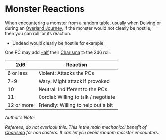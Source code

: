 # Monster Reactions

When encountering a monster from a random table, usually when [Delving](../Game%20Procedures/Delving.md) or during an [Overland Journey](../Game%20Procedures/Overland%20Journeys.md), if the monster would not clearly be hostile, then you can roll for its reaction.
- Undead would clearly be hostile for example.

One PC may add [Half](../Foreword/Rule%20for%20rules.md#Halving) their [Charisma](../Player%20Characters/Chosen%20Statistics/Charisma.md) to the 2d6 roll.

| 2d6        | Reaction                             |
| ---------- | ------------------------------------ |
| 6 or less  | Violent: Attacks the PCs             |
| 7-9        | Wary: Might attack if provoked       |
| 10         | Neutral: Indifferent to the PCs      |
| 11         | Cordial: Willing to talk / negotiate |
| 12 or more | Friendly: Willing to help out a bit  |
*Author's Note:*

*Referees, do not overlook this. This is the main mechanical benefit of [Charisma](../Player%20Characters/Chosen%20Statistics/Charisma.md) for non casters. It can let you avoid random monster encounters.*